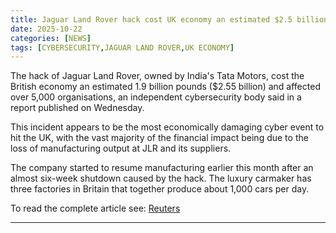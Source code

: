 ```yaml
---
title: Jaguar Land Rover hack cost UK economy an estimated $2.5 billion, report says
date: 2025-10-22
categories: [NEWS]
tags: [CYBERSECURITY,JAGUAR LAND ROVER,UK ECONOMY]
---
```


The hack of Jaguar Land Rover, owned by India's Tata Motors, cost the British economy an estimated 1.9 billion pounds ($2.55 billion) and affected over 5,000 organisations, an independent cybersecurity body said in a report published on Wednesday.

This incident appears to be the most economically damaging cyber event to hit the UK, with the vast majority of the financial impact being due to the loss of manufacturing output at JLR and its suppliers.

The company started to resume manufacturing earlier this month after an almost six-week shutdown caused by the hack. The luxury carmaker has three factories in Britain that together produce about 1,000 cars per day. 

To read the complete article see: [Reuters](https://www.reuters.com/sustainability/boards-policy-regulation/jaguar-land-rover-hack-cost-uk-economy-25-billion-report-says-2025-10-22/) 

---